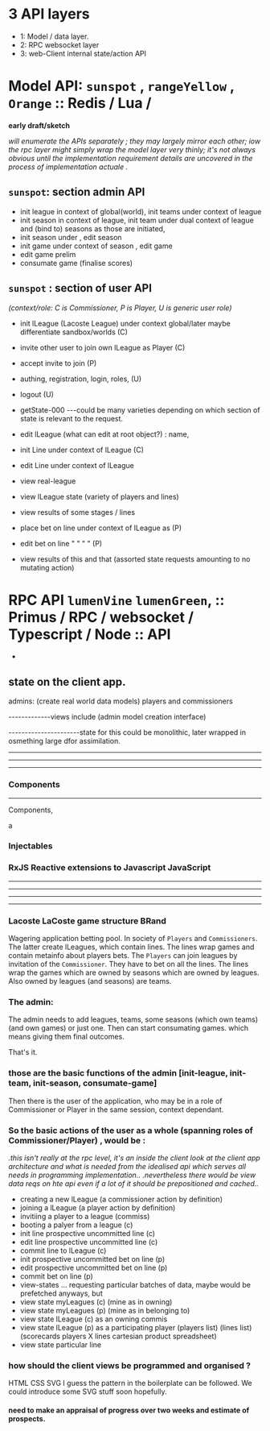 





# 3 API layers
- 1: Model / data layer.
- 2: RPC websocket layer
- 3: web-Client internal state/action API

# Model API: `sunspot`  , `rangeYellow` , `Orange`  :: Redis / Lua /
**early draft/sketch**

_will enumerate the APIs separately ; they may largely mirror each other; iow the rpc layer might simply wrap the model layer very thinly; it's not always obvious until the implementation requirement details are uncovered in the process of implementation actuale ._

## `sunspot`: section admin API

- init league in context of global(world), init teams under context of league
- init season in context of league, init team under dual context of league and (bind to) seasons as those are initiated,
- init season under , edit season
- init game under context of season , edit game
- edit game prelim
- consumate game (finalise scores)


## `sunspot` : section of user API
_(context/role: C is Commissioner, P is Player, U is generic user role)_
- init lLeague (Lacoste League) under context global/later maybe differentiate sandbox/worlds (C)
- invite other user to join own lLeague as Player (C)
- accept invite to join (P)
- authing, registration, login, roles, (U)
- logout (U)
- getState-000 ---could be many varieties depending on which section of state is relevant to the request.


- edit lLeague (what can edit at root object?)  : name,

- init Line under context of lLeague (C)
- edit Line under context of lLeague

- view real-league
- view lLeague state (variety of players and lines)
- view results of some stages / lines

- place bet on line under context of lLeague as (P)
- edit bet on line "  "  "  " (P)
- view results of this and that (assorted state requests amounting to no mutating action)


# RPC API  `lumenVine`  `lumenGreen`,   ::  Primus / RPC / websocket /  Typescript / Node  :: API

-



## state on the client app.

admins: (create real world data models)
players and commissioners

-------------views include (admin model creation interface)

----------------------state for this could be monolithic, later wrapped in osmething large dfor assimilation.
















-------------------------------------------------------------------------------
-------------------------------------------------------------------------------
-------------------------------------------------------------------------------

### Components

-----------------------------
Components,

a


### Injectables


### RxJS  Reactive extensions to Javascript JavaScript




-------------------------------------------------------------------------------
-------------------------------------------------------------------------------
--------------------------------------------------------------------------------------------------------------------
-------------------------------------------------





### Lacoste LaCoste game structure BRand
Wagering application betting pool.
In society of `Players` and `Commissioners`. The latter create lLeagues, which contain lines. The lines wrap games and contain metainfo about players bets. The `Players` can join leagues by invitation of the `Commissioner`.  They have to bet on all the lines.  The lines wrap the games which are owned by seasons which are owned by leagues. Also owned by leagues (and seasons) are teams.

### The admin:

The admin needs to add leagues, teams, some seasons (which own teams)(and own games) or just one.  Then can start consumating games.  which means giving them final outcomes.

That's it.  

### those are the basic functions of the admin [init-league, init-team, init-season, consumate-game]



Then there is the user of the application, who may be in a role of Commissioner or Player in the same session, context dependant.

###  So the basic actions of the user as a whole (spanning roles of Commissioner/Player) , would be :
_.this isn't really at the rpc level, it's an inside the client look at the client app architecture and what is needed from the idealised api which serves all needs in programming implementation.._
_.nevertheless there would be view data reqs on hte api even if a lot of it should be prepositioned and cached.._


- creating a new lLeague (a commissioner action by definition)
- joining a lLeague (a player action by definition)
- invitiing a player to a league (commiss)
- booting a palyer from a league (c)
- init line prospective uncommitted line (c)
- edit line prospective uncommitted line (c)
- commit line to lLeague (c)
- init prospective uncommitted bet on line (p)
- edit prospective uncommitted bet on line (p)
- commit bet on line (p)
- view-states ... requesting particular batches of data, maybe would be prefetched anyways, but
- view state myLeagues (c) (mine as in owning)
- view state myLeagues (p) (mine as in belonging to)
- view state lLeague (c) as an owning commis
- view state lLeague (p) as a participating player (players list) (lines list) (scorecards players X lines cartesian product spreadsheet)
- view state particular line



### how should the client views be programmed and organised ?

HTML CSS SVG
I guess the pattern in the boilerplate can be followed.
We could introduce some SVG stuff soon hopefully.


#### need to make an appraisal of progress over two weeks and estimate of prospects.
